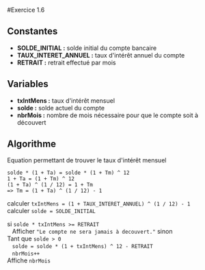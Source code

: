 #Exercice 1.6
## Constantes
 * **SOLDE_INITIAL :** solde initial du compte bancaire
 * **TAUX_INTERET_ANNUEL :** taux d'intérêt annuel du compte
 * **RETRAIT :** retrait effectué par mois
## Variables
 * **txIntMens :** taux d'intérêt mensuel 
 * **solde :** solde actuel du compte
 * **nbrMois :** nombre de mois nécessaire pour que le compte soit à découvert
 
## Algorithme
Equation permettant de trouver le taux d'intérêt mensuel
````
solde * (1 + Ta) = solde * (1 + Tm) ^ 12
1 + Ta = (1 + Tm) ^ 12
(1 + Ta) ^ (1 / 12) = 1 + Tm
=> Tm = (1 + Ta) ^ (1 / 12) - 1
````

calculer ``txIntMens = (1 + TAUX_INTERET_ANNUEL) ^ (1 / 12) - 1``  
calculer ``solde = SOLDE_INITIAL``  

si ``solde * txIntMens >= RETRAIT``  
&nbsp;&nbsp; Afficher ``"Le compte ne sera jamais à decouvert."``
sinon  
    Tant que ``solde > 0``  
&nbsp;&nbsp; ``solde = solde * (1 + txIntMens) ^ 12 - RETRAIT``  
&nbsp;&nbsp; ``nbrMois++``  
Affiche ``nbrMois``
        

